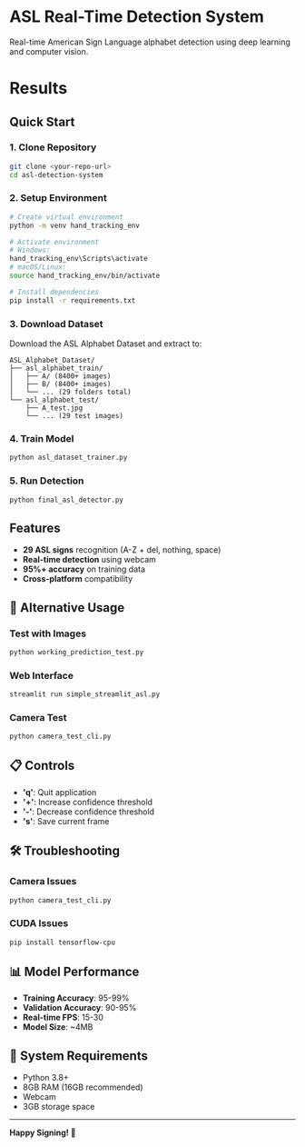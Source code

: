 #  ASL Real-Time Detection System

Real-time American Sign Language alphabet detection using deep learning and computer vision.

# Results



## Quick Start

### 1. Clone Repository
```bash
git clone <your-repo-url>
cd asl-detection-system
```

### 2. Setup Environment
```bash
# Create virtual environment
python -m venv hand_tracking_env

# Activate environment
# Windows:
hand_tracking_env\Scripts\activate
# macOS/Linux:
source hand_tracking_env/bin/activate

# Install dependencies
pip install -r requirements.txt
```

### 3. Download Dataset
Download the ASL Alphabet Dataset and extract to:
```
ASL_Alphabet_Dataset/
├── asl_alphabet_train/
│   ├── A/ (8400+ images)
│   ├── B/ (8400+ images)
│   └── ... (29 folders total)
└── asl_alphabet_test/
    ├── A_test.jpg
    └── ... (29 test images)
```

### 4. Train Model
```bash
python asl_dataset_trainer.py
```

### 5. Run Detection
```bash
python final_asl_detector.py
```

## Features
- **29 ASL signs** recognition (A-Z + del, nothing, space)
- **Real-time detection** using webcam
- **95%+ accuracy** on training data
- **Cross-platform** compatibility

## 🔧 Alternative Usage

### Test with Images
```bash
python working_prediction_test.py
```

### Web Interface
```bash
streamlit run simple_streamlit_asl.py
```

### Camera Test
```bash
python camera_test_cli.py
```

## 📋 Controls
- **'q'**: Quit application
- **'+'**: Increase confidence threshold
- **'-'**: Decrease confidence threshold
- **'s'**: Save current frame

## 🛠️ Troubleshooting

### Camera Issues
```bash
python camera_test_cli.py
```

### CUDA Issues
```bash
pip install tensorflow-cpu
```

## 📊 Model Performance
- **Training Accuracy**: 95-99%
- **Validation Accuracy**: 90-95%
- **Real-time FPS**: 15-30
- **Model Size**: ~4MB

## 🎯 System Requirements
- Python 3.8+
- 8GB RAM (16GB recommended)
- Webcam
- 3GB storage space

---

**Happy Signing! 🤟**
